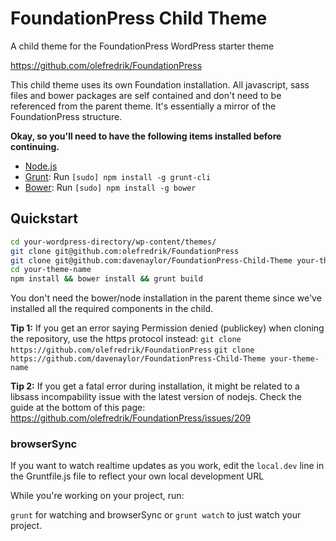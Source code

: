 # FoundationPress Child Theme

A child theme for the FoundationPress WordPress starter theme

https://github.com/olefredrik/FoundationPress

This child theme uses its own Foundation installation.  All javascript, sass
files and bower packages are self contained and don't need to be referenced from
the parent theme. It's essentially a mirror of the FoundationPress structure. 

**Okay, so you'll need to have the following items installed before continuing.**

  * [Node.js](http://nodejs.org)
  * [Grunt](http://gruntjs.com/): Run `[sudo] npm install -g grunt-cli`
  * [Bower](http://bower.io): Run `[sudo] npm install -g bower`

## Quickstart

```bash
cd your-wordpress-directory/wp-content/themes/
git clone git@github.com:olefredrik/FoundationPress
git clone git@github.com:davenaylor/FoundationPress-Child-Theme your-theme-name
cd your-theme-name
npm install && bower install && grunt build
```
You don't need the bower/node installation in the parent theme since we've installed
all the required components in the child.

**Tip 1:** 
If you get an error saying Permission denied (publickey) when cloning the
repository, use the https protocol instead:
```git clone https://github.com/olefredrik/FoundationPress```
```git clone https://github.com/davenaylor/FoundationPress-Child-Theme your-theme-name```

**Tip 2:**
If you get a fatal error during installation, it might be related to a libsass
incompability issue with the latest version of nodejs. Check the guide at the
bottom of this page: https://github.com/olefredrik/FoundationPress/issues/209

### browserSync

If you want to watch realtime updates as you work, edit the `local.dev` line in
the Gruntfile.js file to reflect your own local development URL

While you're working on your project, run:

`grunt` for watching and browserSync or `grunt watch` to just watch your
project.




